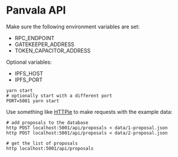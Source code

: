 # Panvala API

Make sure the following environment variables are set:

- RPC_ENDPOINT
- GATEKEEPER_ADDRESS
- TOKEN_CAPACITOR_ADDRESS

Optional variables:

- IPFS_HOST
- IPFS_PORT

```shell
yarn start
# optionally start with a different port
PORT=5001 yarn start
```

Use something like [HTTPie](https://httpie.org/) to make requests with the example data:

```shell
# add proposals to the database
http POST localhost:5001/api/proposals < data/1-proposal.json
http POST localhost:5001/api/proposals < data/2-proposal.json

# get the list of proposals
http localhost:5001/api/proposals
```
